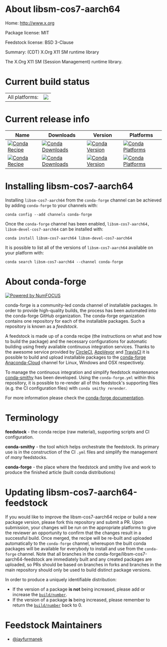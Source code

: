 About libsm-cos7-aarch64
========================

Home: http://www.x.org

Package license: MIT

Feedstock license: BSD 3-Clause

Summary: (CDT) X.Org X11 SM runtime library

The X.Org X11 SM (Session Management) runtime library.

Current build status
====================


<table><tr><td>All platforms:</td>
    <td>
      <a href="https://dev.azure.com/conda-forge/feedstock-builds/_build/latest?definitionId=9350&branchName=master">
        <img src="https://dev.azure.com/conda-forge/feedstock-builds/_apis/build/status/libsm-cos7-aarch64-feedstock?branchName=master">
      </a>
    </td>
  </tr>
</table>

Current release info
====================

| Name | Downloads | Version | Platforms |
| --- | --- | --- | --- |
| [![Conda Recipe](https://img.shields.io/badge/recipe-libsm--cos7--aarch64-green.svg)](https://anaconda.org/conda-forge/libsm-cos7-aarch64) | [![Conda Downloads](https://img.shields.io/conda/dn/conda-forge/libsm-cos7-aarch64.svg)](https://anaconda.org/conda-forge/libsm-cos7-aarch64) | [![Conda Version](https://img.shields.io/conda/vn/conda-forge/libsm-cos7-aarch64.svg)](https://anaconda.org/conda-forge/libsm-cos7-aarch64) | [![Conda Platforms](https://img.shields.io/conda/pn/conda-forge/libsm-cos7-aarch64.svg)](https://anaconda.org/conda-forge/libsm-cos7-aarch64) |
| [![Conda Recipe](https://img.shields.io/badge/recipe-libsm--devel--cos7--aarch64-green.svg)](https://anaconda.org/conda-forge/libsm-devel-cos7-aarch64) | [![Conda Downloads](https://img.shields.io/conda/dn/conda-forge/libsm-devel-cos7-aarch64.svg)](https://anaconda.org/conda-forge/libsm-devel-cos7-aarch64) | [![Conda Version](https://img.shields.io/conda/vn/conda-forge/libsm-devel-cos7-aarch64.svg)](https://anaconda.org/conda-forge/libsm-devel-cos7-aarch64) | [![Conda Platforms](https://img.shields.io/conda/pn/conda-forge/libsm-devel-cos7-aarch64.svg)](https://anaconda.org/conda-forge/libsm-devel-cos7-aarch64) |

Installing libsm-cos7-aarch64
=============================

Installing `libsm-cos7-aarch64` from the `conda-forge` channel can be achieved by adding `conda-forge` to your channels with:

```
conda config --add channels conda-forge
```

Once the `conda-forge` channel has been enabled, `libsm-cos7-aarch64, libsm-devel-cos7-aarch64` can be installed with:

```
conda install libsm-cos7-aarch64 libsm-devel-cos7-aarch64
```

It is possible to list all of the versions of `libsm-cos7-aarch64` available on your platform with:

```
conda search libsm-cos7-aarch64 --channel conda-forge
```


About conda-forge
=================

[![Powered by NumFOCUS](https://img.shields.io/badge/powered%20by-NumFOCUS-orange.svg?style=flat&colorA=E1523D&colorB=007D8A)](http://numfocus.org)

conda-forge is a community-led conda channel of installable packages.
In order to provide high-quality builds, the process has been automated into the
conda-forge GitHub organization. The conda-forge organization contains one repository
for each of the installable packages. Such a repository is known as a *feedstock*.

A feedstock is made up of a conda recipe (the instructions on what and how to build
the package) and the necessary configurations for automatic building using freely
available continuous integration services. Thanks to the awesome service provided by
[CircleCI](https://circleci.com/), [AppVeyor](https://www.appveyor.com/)
and [TravisCI](https://travis-ci.com/) it is possible to build and upload installable
packages to the [conda-forge](https://anaconda.org/conda-forge)
[Anaconda-Cloud](https://anaconda.org/) channel for Linux, Windows and OSX respectively.

To manage the continuous integration and simplify feedstock maintenance
[conda-smithy](https://github.com/conda-forge/conda-smithy) has been developed.
Using the ``conda-forge.yml`` within this repository, it is possible to re-render all of
this feedstock's supporting files (e.g. the CI configuration files) with ``conda smithy rerender``.

For more information please check the [conda-forge documentation](https://conda-forge.org/docs/).

Terminology
===========

**feedstock** - the conda recipe (raw material), supporting scripts and CI configuration.

**conda-smithy** - the tool which helps orchestrate the feedstock.
                   Its primary use is in the construction of the CI ``.yml`` files
                   and simplify the management of *many* feedstocks.

**conda-forge** - the place where the feedstock and smithy live and work to
                  produce the finished article (built conda distributions)


Updating libsm-cos7-aarch64-feedstock
=====================================

If you would like to improve the libsm-cos7-aarch64 recipe or build a new
package version, please fork this repository and submit a PR. Upon submission,
your changes will be run on the appropriate platforms to give the reviewer an
opportunity to confirm that the changes result in a successful build. Once
merged, the recipe will be re-built and uploaded automatically to the
`conda-forge` channel, whereupon the built conda packages will be available for
everybody to install and use from the `conda-forge` channel.
Note that all branches in the conda-forge/libsm-cos7-aarch64-feedstock are
immediately built and any created packages are uploaded, so PRs should be based
on branches in forks and branches in the main repository should only be used to
build distinct package versions.

In order to produce a uniquely identifiable distribution:
 * If the version of a package **is not** being increased, please add or increase
   the [``build/number``](https://conda.io/docs/user-guide/tasks/build-packages/define-metadata.html#build-number-and-string).
 * If the version of a package **is** being increased, please remember to return
   the [``build/number``](https://conda.io/docs/user-guide/tasks/build-packages/define-metadata.html#build-number-and-string)
   back to 0.

Feedstock Maintainers
=====================

* [@jayfurmanek](https://github.com/jayfurmanek/)

